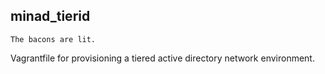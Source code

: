 ## minad_tierid
`The bacons are lit.` 

Vagrantfile for provisioning a tiered active directory network environment. 